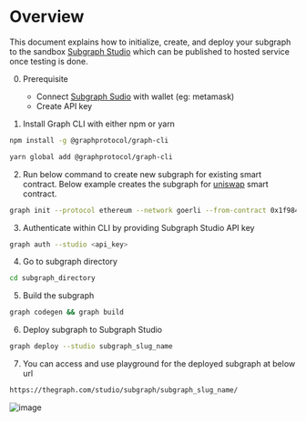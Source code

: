 # Overview

This document explains how to initialize, create, and deploy your subgraph to the sandbox [Subgraph Studio](https://thegraph.com/studio/) which can be published to hosted service once testing is done.

0. Prerequisite

   - Connect [Subgraph Sudio](https://thegraph.com/studio/) with wallet (eg: metamask)
   - Create API key

1. Install Graph CLI with either npm or yarn

```bash
npm install -g @graphprotocol/graph-cli

yarn global add @graphprotocol/graph-cli
```

2. Run below command to create new subgraph for existing smart contract. Below example creates the subgraph for [uniswap](https://etherscan.io/token/0x1f9840a85d5af5bf1d1762f925bdaddc4201f984) smart contract.

```bash
graph init --protocol ethereum --network goerli --from-contract 0x1f9840a85d5aF5bf1D1762F925BDADdC4201F984 --contract-name UNI --studio --index-events subgraph_slug_name subgraph_directory
```

3. Authenticate within CLI by providing Subgraph Studio API key

```bash
graph auth --studio <api_key>
```

4. Go to subgraph directory

```bash
cd subgraph_directory
```

5. Build the subgraph

```bash
graph codegen && graph build
```

6. Deploy subgraph to Subgraph Studio

```bash
graph deploy --studio subgraph_slug_name
```

7. You can access and use playground for the deployed subgraph at below url

```bash
https://thegraph.com/studio/subgraph/subgraph_slug_name/
```

![image](https://github.com/ernitingarg/thegraph-subgraphs/assets/20875452/35a6ef69-752c-49af-81a5-21124e0d974d)
